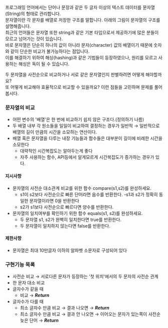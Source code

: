 프로그래밍 언어에서는 단어나 문장과 같은 두 글자 이상의 텍스트 데이터를 문자열(String)의 형태로 관리합니다.</br>
문자열이란 각 문자를 배열로 저장한 구조를 말합니다. 아래의 그림이 문자열의 구조를 설명해줍니다.</br>
최근의 언어들은 문자열 또한 string과 같은 기본 타입으로서 제공하기에 많은 분들이 모르고 넘어가는 것이 있습니다.</br>
바로 문자열은 단순히 하나의 값이 아니라 문자(character) 값의 배열이기 때문에 숫자와 같이 단순한 비교가 불가능하다는 점입니다.</br>
이를 해결하기 위하여 해싱(hashing)과 같은 기법들이 등장하였으나, 원리를 모르고 사용하는 해싱은 독이 될 수 있습니다.</br>

두 문자열을 사전순으로 비교하거나 서로 같은 문자열인지 판별하려면 어떻게 해야할까요?</br>
또 어떻게 비교해야 효율적으로 비교할 수 있을까요? 이런 점들을 고민하며 문제를 풀어봅시다.

### 문자열의 비교
- 어떤 변수의 '배열'은 한 번에 비교하기 쉽지 않은 구조다.(정의하기 나름)
- 두 배열 내부 각 원소들을 일일이 비교하여 결정하는 경우가 일반적 → 일반적으로 배열의 길이 만큼의 시간을 소모하는 연산이다.
- 배열 혹은 문자열을 다루는 내장 기능들과 함수들은 대부분이 길이에 비례한 시간을 소모한다
  - 대략적인 시간복잡도는 알아두는게 좋다
  - 자주 사용하는 함수, API등에서 알게모르게 시간복잡도가 증가하는 경우가 있다.

#### 지시사항
- 문자열의 사전순 대소관계 비교를 위한 함수 compare(s1,s2)를 완성하세요.
  - s1이 s2보다 사전순으로 빠른 단어라면 음수를 반환한다. 
  -s1과 s2가 정확히 동일한 문자열이라면 0을 반환한다 
  - s2가 s1보다 사전순으로 빠르다면 양수를 반환한다.
- 문자열의 일치여부를 확인하기 위한 함수 equals(s1, s2)를 완성하세요.
  - 두 문자열 s1, s2가 완벽히 일치한다면 true를 반환한다.
  - 두 문자열이 일치하지 않는다면 false를 반환한다.


#### 제한사항
- 문자열은 최대 10만글자 이하의 알파벳 소문자로 구성되어 있다

### 구현기능 목록
- 사전순 비교 → 서로다른 문자가 등장하는 '첫 위치'에서의 두 문자의 사전순 관계
- 한 문자 대소 비교
- 글자수가 같을 때
  - 비교 → ***Return***
- 글자수가 다를 때
  - 최소 글자수 만큼 비교 → 결과 나오면 → ***Return***
  - 최소 글자수 만큼 비교 → 결과 안 나오면 → 이어오는 문자가 있는쪽이 사전순 늦은 단어 → ***Return*** 
  

